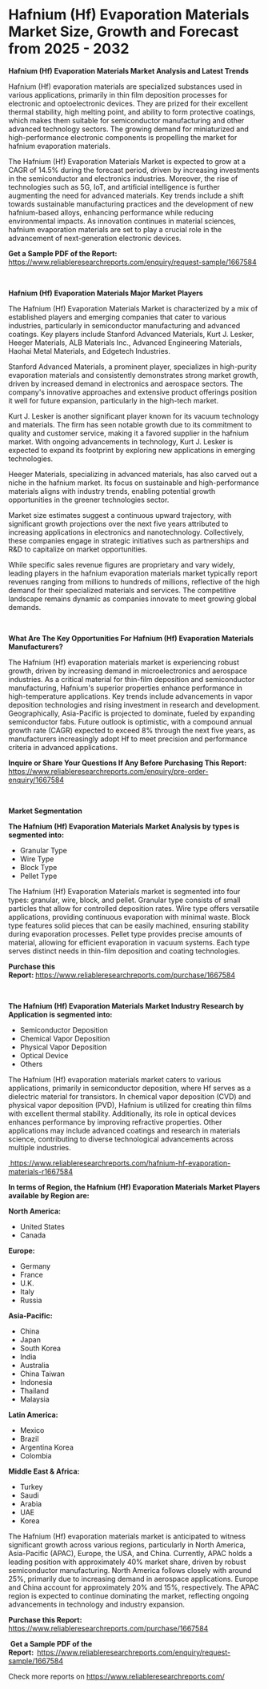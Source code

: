 <p><h1>Hafnium (Hf) Evaporation Materials Market Size, Growth and Forecast from 2025 - 2032</h1></p><p><strong>Hafnium (Hf) Evaporation Materials Market Analysis and Latest Trends</strong></p>
<p><p>Hafnium (Hf) evaporation materials are specialized substances used in various applications, primarily in thin film deposition processes for electronic and optoelectronic devices. They are prized for their excellent thermal stability, high melting point, and ability to form protective coatings, which makes them suitable for semiconductor manufacturing and other advanced technology sectors. The growing demand for miniaturized and high-performance electronic components is propelling the market for hafnium evaporation materials.</p><p>The Hafnium (Hf) Evaporation Materials Market is expected to grow at a CAGR of 14.5% during the forecast period, driven by increasing investments in the semiconductor and electronics industries. Moreover, the rise of technologies such as 5G, IoT, and artificial intelligence is further augmenting the need for advanced materials. Key trends include a shift towards sustainable manufacturing practices and the development of new hafnium-based alloys, enhancing performance while reducing environmental impacts. As innovation continues in material sciences, hafnium evaporation materials are set to play a crucial role in the advancement of next-generation electronic devices.</p></p>
<p><strong>Get a Sample PDF of the Report:&nbsp;</strong> <a href="https://www.reliableresearchreports.com/enquiry/request-sample/1667584?utm_campaign=2141&utm_medium=2&utm_source=Github&utm_content=ia&utm_term=02022025&utm_id=hafnium-hf-evaporation-materials">https://www.reliableresearchreports.com/enquiry/request-sample/1667584</a></p>
<p>&nbsp;</p>
<p><strong>Hafnium (Hf) Evaporation Materials Major Market Players</strong></p>
<p><p>The Hafnium (Hf) Evaporation Materials Market is characterized by a mix of established players and emerging companies that cater to various industries, particularly in semiconductor manufacturing and advanced coatings. Key players include Stanford Advanced Materials, Kurt J. Lesker, Heeger Materials, ALB Materials Inc., Advanced Engineering Materials, Haohai Metal Materials, and Edgetech Industries.</p><p>Stanford Advanced Materials, a prominent player, specializes in high-purity evaporation materials and consistently demonstrates strong market growth, driven by increased demand in electronics and aerospace sectors. The company's innovative approaches and extensive product offerings position it well for future expansion, particularly in the high-tech market.</p><p>Kurt J. Lesker is another significant player known for its vacuum technology and materials. The firm has seen notable growth due to its commitment to quality and customer service, making it a favored supplier in the hafnium market. With ongoing advancements in technology, Kurt J. Lesker is expected to expand its footprint by exploring new applications in emerging technologies.</p><p>Heeger Materials, specializing in advanced materials, has also carved out a niche in the hafnium market. Its focus on sustainable and high-performance materials aligns with industry trends, enabling potential growth opportunities in the greener technologies sector.</p><p>Market size estimates suggest a continuous upward trajectory, with significant growth projections over the next five years attributed to increasing applications in electronics and nanotechnology. Collectively, these companies engage in strategic initiatives such as partnerships and R&D to capitalize on market opportunities.</p><p>While specific sales revenue figures are proprietary and vary widely, leading players in the hafnium evaporation materials market typically report revenues ranging from millions to hundreds of millions, reflective of the high demand for their specialized materials and services. The competitive landscape remains dynamic as companies innovate to meet growing global demands.</p></p>
<p>&nbsp;</p>
<p><strong>What Are The Key Opportunities For Hafnium (Hf) Evaporation Materials Manufacturers?</strong></p>
<p><p>The Hafnium (Hf) evaporation materials market is experiencing robust growth, driven by increasing demand in microelectronics and aerospace industries. As a critical material for thin-film deposition and semiconductor manufacturing, Hafnium's superior properties enhance performance in high-temperature applications. Key trends include advancements in vapor deposition technologies and rising investment in research and development. Geographically, Asia-Pacific is projected to dominate, fueled by expanding semiconductor fabs. Future outlook is optimistic, with a compound annual growth rate (CAGR) expected to exceed 8% through the next five years, as manufacturers increasingly adopt Hf to meet precision and performance criteria in advanced applications.</p></p>
<p><strong>Inquire or Share Your Questions If Any Before Purchasing This Report:</strong> <a href="https://www.reliableresearchreports.com/enquiry/pre-order-enquiry/1667584?utm_campaign=2141&utm_medium=2&utm_source=Github&utm_content=ia&utm_term=02022025&utm_id=hafnium-hf-evaporation-materials">https://www.reliableresearchreports.com/enquiry/pre-order-enquiry/1667584</a></p>
<p>&nbsp;</p>
<p><strong>Market Segmentation</strong></p>
<p><strong>The Hafnium (Hf) Evaporation Materials Market Analysis by types is segmented into:</strong></p>
<p><ul><li>Granular Type</li><li>Wire Type</li><li>Block Type</li><li>Pellet Type</li></ul></p>
<p><p>The Hafnium (Hf) Evaporation Materials market is segmented into four types: granular, wire, block, and pellet. Granular type consists of small particles that allow for controlled deposition rates. Wire type offers versatile applications, providing continuous evaporation with minimal waste. Block type features solid pieces that can be easily machined, ensuring stability during evaporation processes. Pellet type provides precise amounts of material, allowing for efficient evaporation in vacuum systems. Each type serves distinct needs in thin-film deposition and coating technologies.</p></p>
<p><strong>Purchase this Report:&nbsp;</strong><a href="https://www.reliableresearchreports.com/purchase/1667584?utm_campaign=2141&utm_medium=2&utm_source=Github&utm_content=ia&utm_term=02022025&utm_id=hafnium-hf-evaporation-materials">https://www.reliableresearchreports.com/purchase/1667584</a></p>
<p>&nbsp;</p>
<p><strong>The Hafnium (Hf) Evaporation Materials Market Industry Research by Application is segmented into:</strong></p>
<p><ul><li>Semiconductor Deposition</li><li>Chemical Vapor Deposition</li><li>Physical Vapor Deposition</li><li>Optical Device</li><li>Others</li></ul></p>
<p><p>The Hafnium (Hf) evaporation materials market caters to various applications, primarily in semiconductor deposition, where Hf serves as a dielectric material for transistors. In chemical vapor deposition (CVD) and physical vapor deposition (PVD), Hafnium is utilized for creating thin films with excellent thermal stability. Additionally, its role in optical devices enhances performance by improving refractive properties. Other applications may include advanced coatings and research in materials science, contributing to diverse technological advancements across multiple industries.</p></p>
<p><a href="https://www.reliableresearchreports.com/hafnium-hf-evaporation-materials-r1667584?utm_campaign=2141&utm_medium=2&utm_source=Github&utm_content=ia&utm_term=02022025&utm_id=hafnium-hf-evaporation-materials">&nbsp;https://www.reliableresearchreports.com/hafnium-hf-evaporation-materials-r1667584</a></p>
<p><strong>In terms of Region, the Hafnium (Hf) Evaporation Materials Market Players available by Region are:</strong></p>
<p>
    <p> <strong> North America: </strong>
        <ul>
            <li>United States</li>
            <li>Canada</li>
        </ul>
        </p> 
    <p> <strong> Europe: </strong>
        <ul>
            <li>Germany</li>
            <li>France</li>
            <li>U.K.</li>
            <li>Italy</li>
            <li>Russia</li>
        </ul>
        </p> 
    <p> <strong> Asia-Pacific: </strong>
        <ul>
            <li>China</li>
            <li>Japan</li>
            <li>South Korea</li>
            <li>India</li>
            <li>Australia</li>
            <li>China Taiwan</li>
            <li>Indonesia</li>
            <li>Thailand</li>
            <li>Malaysia</li>
        </ul>
        </p> 
    <p> <strong> Latin America: </strong>
        <ul>
            <li>Mexico</li>
            <li>Brazil</li>
            <li>Argentina Korea</li>
            <li>Colombia</li>
        </ul>
        </p> 
    <p> <strong> Middle East & Africa: </strong>
        <ul>
            <li>Turkey</li>
            <li>Saudi</li>
            <li>Arabia</li>
            <li>UAE</li>
            <li>Korea</li>
        </ul>
    </p>
    </p>
<p><p>The Hafnium (Hf) evaporation materials market is anticipated to witness significant growth across various regions, particularly in North America, Asia-Pacific (APAC), Europe, the USA, and China. Currently, APAC holds a leading position with approximately 40% market share, driven by robust semiconductor manufacturing. North America follows closely with around 25%, primarily due to increasing demand in aerospace applications. Europe and China account for approximately 20% and 15%, respectively. The APAC region is expected to continue dominating the market, reflecting ongoing advancements in technology and industry expansion.</p></p>
<p><strong>Purchase this Report: </strong><a href="https://www.reliableresearchreports.com/purchase/1667584?utm_campaign=2141&utm_medium=2&utm_source=Github&utm_content=ia&utm_term=02022025&utm_id=hafnium-hf-evaporation-materials">https://www.reliableresearchreports.com/purchase/1667584</a></p>
<p>&nbsp;<strong>Get a Sample PDF of the Report:&nbsp;&nbsp;</strong><a href="https://www.reliableresearchreports.com/enquiry/request-sample/1667584?utm_campaign=2141&utm_medium=2&utm_source=Github&utm_content=ia&utm_term=02022025&utm_id=hafnium-hf-evaporation-materials">https://www.reliableresearchreports.com/enquiry/request-sample/1667584</a></p>
<p><strong></strong></p>
<p>Check more reports on <a href="https://www.reliableresearchreports.com/?utm_campaign=2141&utm_medium=2&utm_source=Github&utm_content=ia&utm_term=02022025&utm_id=hafnium-hf-evaporation-materials">https://www.reliableresearchreports.com/</a></p>